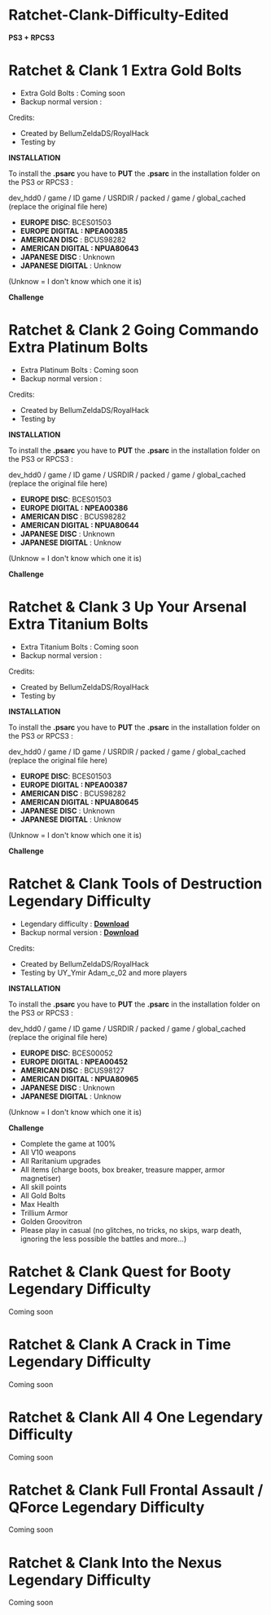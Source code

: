 # Ratchet-Clank-Difficulty-Edited

**PS3 + RPCS3**

# Ratchet & Clank 1 Extra Gold Bolts

- Extra Gold Bolts : Coming soon
- Backup normal version :

Credits:
- Created by BellumZeldaDS/RoyalHack
- Testing by

**INSTALLATION**

To install the **.psarc** you have to **PUT** the **.psarc** in the installation folder on the PS3 or RPCS3 :

dev_hdd0 / game / ID game / USRDIR / packed / game / global_cached (replace the original file here)

- **EUROPE DISC**: BCES01503
- **EUROPE DIGITAL : NPEA00385**
- **AMERICAN DISC** : BCUS98282
- **AMERICAN DIGITAL : NPUA80643**
- **JAPANESE DISC** : Unknown
- **JAPANESE DIGITAL** : Unknow

(Unknow = I don't know which one it is)

**Challenge**

# Ratchet & Clank 2 Going Commando Extra Platinum Bolts

- Extra Platinum Bolts : Coming soon
- Backup normal version :

Credits:
- Created by BellumZeldaDS/RoyalHack
- Testing by

**INSTALLATION**

To install the **.psarc** you have to **PUT** the **.psarc** in the installation folder on the PS3 or RPCS3 :

dev_hdd0 / game / ID game / USRDIR / packed / game / global_cached (replace the original file here)

- **EUROPE DISC**: BCES01503
- **EUROPE DIGITAL : NPEA00386**
- **AMERICAN DISC** : BCUS98282
- **AMERICAN DIGITAL : NPUA80644**
- **JAPANESE DISC** : Unknown
- **JAPANESE DIGITAL** : Unknow

(Unknow = I don't know which one it is)

**Challenge**

# Ratchet & Clank 3 Up Your Arsenal Extra Titanium Bolts

- Extra Titanium Bolts : Coming soon
- Backup normal version :

Credits:
- Created by BellumZeldaDS/RoyalHack
- Testing by

**INSTALLATION**

To install the **.psarc** you have to **PUT** the **.psarc** in the installation folder on the PS3 or RPCS3 :

dev_hdd0 / game / ID game / USRDIR / packed / game / global_cached (replace the original file here)

- **EUROPE DISC**: BCES01503
- **EUROPE DIGITAL : NPEA00387**
- **AMERICAN DISC** : BCUS98282
- **AMERICAN DIGITAL : NPUA80645**
- **JAPANESE DISC** : Unknown
- **JAPANESE DIGITAL** : Unknow

(Unknow = I don't know which one it is)

**Challenge**

# Ratchet & Clank Tools of Destruction Legendary Difficulty

- Legendary difficulty : **[Download](https://www.mediafire.com/file/060bqndvl028j6g/global_cached.psarc/file)**
- Backup normal version : **[Download](https://www.mediafire.com/file/q5ulct5qccl8uc3/global_cached.psarc/file)**

Credits:
- Created by BellumZeldaDS/RoyalHack
- Testing by UY_Ymir Adam_c_02 and more players

**INSTALLATION**

To install the **.psarc** you have to **PUT** the **.psarc** in the installation folder on the PS3 or RPCS3 :

dev_hdd0 / game / ID game / USRDIR / packed / game / global_cached (replace the original file here)

- **EUROPE DISC**: BCES00052
- **EUROPE DIGITAL : NPEA00452**
- **AMERICAN DISC** : BCUS98127
- **AMERICAN DIGITAL : NPUA80965**
- **JAPANESE DISC** : Unknown
- **JAPANESE DIGITAL** : Unknow

(Unknow = I don't know which one it is)

**Challenge**
- Complete the game at 100%
- All V10 weapons
- All Raritanium upgrades
- All items (charge boots, box breaker, treasure mapper, armor magnetiser)
- All skill points
- All Gold Bolts
- Max Health
- Trillium Armor
- Golden Groovitron
- Please play in casual (no glitches, no tricks, no skips, warp death, ignoring the less possible the battles and more...)

# Ratchet & Clank Quest for Booty Legendary Difficulty

Coming soon

# Ratchet & Clank A Crack in Time Legendary Difficulty

Coming soon

# Ratchet & Clank All 4 One Legendary Difficulty

Coming soon

# Ratchet & Clank Full Frontal Assault / QForce Legendary Difficulty

Coming soon

# Ratchet & Clank Into the Nexus Legendary Difficulty

Coming soon

